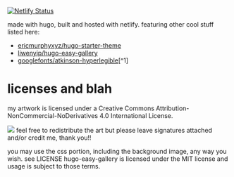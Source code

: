 [![Netlify Status](https://api.netlify.com/api/v1/badges/ca9e1048-44b3-4d7a-b401-35093ba07238/deploy-status)](https://app.netlify.com/sites/chimerical-mochi-322078/deploys)

made with hugo, built and hosted with netlify. featuring other cool stuff listed here:

* [ericmurphyxyz/hugo-starter-theme](https://github.com/ericmurphyxyz/hugo-starter-theme)
* [liwenyip/hugo-easy-gallery](https://github.com/liwenyip/hugo-easy-gallery)
* [googlefonts/atkinson-hyperlegible](https://github.com/googlefonts/atkinson-hyperlegible)[^1]

# licenses and blah

my artwork is licensed under a Creative Commons Attribution-NonCommercial-NoDerivatives 4.0 International License. 

<img src="https://i.creativecommons.org/l/by-nc-nd/4.0/88x31.png">
feel free to redistribute the art but please leave signatures attached and/or credit me, thank you!!

you may use the css portion, including the background image, any way you wish. see LICENSE
hugo-easy-gallery is licensed under the MIT license and usage is subject to those terms.

